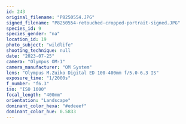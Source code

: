 ```yaml
---
id: 243
original_filename: "P8250554.JPG"
signed_filename: "P8250554-retouched-cropped-portrait-signed.JPG"
species_id: 9
species_gender: "na"
location_id: 19
photo_subject: "wildlife"
shooting_technique: null
date: "2023-07-25"
camera: "Olympus OM-1"
camera_manufacturer: "OM System"
lens: "Olympus M.Zuiko Digital ED 100-400mm f/5.0-6.3 IS"
exposure_time: "1/2000s"
f_number: "f6.3"
iso: "ISO 1600"
focal_length: "400mm"
orientation: "Landscape"
dominant_color_hexa: "#edeeef"
dominant_color_hue: 0.5833
---
```

